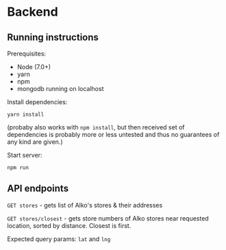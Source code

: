 # Backend

## Running instructions
Prerequisites:
- Node (7.0+)
- yarn
- npm
- mongodb running on localhost

Install dependencies:
```
yarn install
```
(probaby also works with `npm install`, but then received set of dependencies is probably more or less untested and thus no guarantees of any kind are given.)

Start server:
```
npm run
```

## API endpoints

`GET stores` - gets list of Alko's stores & their addresses

`GET stores/closest` - gets store numbers of Alko stores near requested location, sorted by distance. Closest is first.

Expected query params:
`lat` and `lng`
